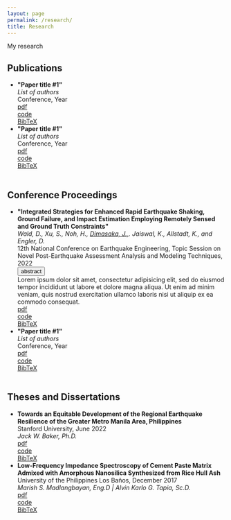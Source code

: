 ```yaml
---
layout: page
permalink: /research/
title: Research
---
```


My research 

<h2>Publications</h2>
<ul>
	<li>
		<b>"Paper title #1"</b><br>
		<i>List of authors</i><br>
		Conference, Year<br>
		<a href="">
			<div class="color-button">pdf</div>
		</a>
		<a href="">
			<div class="color-button">code</div>
		</a>
		<a href="">
			<div class="color-button">BibTeX</div>
		</a>
	</li>
	<li>
		<b>"Paper title #1"</b><br>
		<i>List of authors</i><br>
		Conference, Year<br>
		<a href="">
			<div class="color-button">pdf</div>
		</a>
		<a href="">
			<div class="color-button">code</div>
		</a>
		<a href="">
			<div class="color-button">BibTeX</div>
		</a>
	</li><br>
</ul>

<h2>Conference Proceedings</h2>
<ul>
	<li>
		<b>"Integrated Strategies for Enhanced Rapid Earthquake Shaking, Ground Failure, and Impact Estimation Employing Remotely Sensed and Ground Truth Constraints"</b><br>
		<i>
			Wald, D.,
			Xu, S.,
			Noh, H.,
			<u>Dimasaka, J.,</u>.
			Jaiswal, K.,
			Allstadt, K., and
			Engler, D.</i><br>
		12th National Conference on Earthquake Engineering, Topic Session on Novel Post-Earthquake Assessment Analysis and Modeling Techniques, 2022<br>
		  <button type="button" class="btn btn-info" data-toggle="collapse" data-target="#demo">abstract</button>
		<div id="demo" class="collapse">
			Lorem ipsum dolor sit amet, consectetur adipisicing elit,
			sed do eiusmod tempor incididunt ut labore et dolore magna aliqua. Ut enim ad minim veniam,
			quis nostrud exercitation ullamco laboris nisi ut aliquip ex ea commodo consequat.
		</div>
		<a href="">
			<div class="color-button">pdf</div>
		</a>
		<a href="">
			<div class="color-button">code</div>
		</a>
		<a href="">
			<div class="color-button">BibTeX</div>
		</a>
	</li>
	<li>
		<b>"Paper title #1"</b><br>
		<i>List of authors</i><br>
		Conference, Year<br>
		<a href="">
			<div class="color-button">pdf</div>
		</a>
		<a href="">
			<div class="color-button">code</div>
		</a>
		<a href="">
			<div class="color-button">BibTeX</div>
		</a>
	</li><br>
</ul>

<h2>Theses and Dissertations</h2>
<ul>
	<li>
		<b>Towards an Equitable Development of the Regional Earthquake Resilience of the Greater Metro Manila Area, Philippines</b><br>
		Stanford University, June 2022<br>
		<i>Jack W. Baker, Ph.D.</i><br>
		<a href="">
			<div class="color-button">pdf</div>
		</a>
		<a href="">
			<div class="color-button">code</div>
		</a>
		<a href="">
			<div class="color-button">BibTeX</div>
		</a>
	</li>
	<li>
		<b>Low-Frequency Impedance Spectroscopy of Cement Paste Matrix Admixed with Amorphous Nanosilica Synthesized from Rice Hull Ash</b><br>
		University of the Philippines Los Baños, December 2017<br>
		<i>Marish S. Madlangbayan, Eng.D | Alvin Karlo G. Tapia, Sc.D.</i><br>
		<a href="">
			<div class="color-button">pdf</div>
		</a>
		<a href="">
			<div class="color-button">code</div>
		</a>
		<a href="">
			<div class="color-button">BibTeX</div>
		</a>
	</li><br>
</ul>